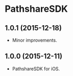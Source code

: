 # PathshareSDK

## 1.0.1 (2015-12-18)

* Minor improvements.

## 1.0.0 (2015-12-11)

* PathshareSDK for iOS.